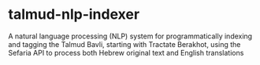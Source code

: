 # talmud-nlp-indexer
A natural language processing (NLP) system for programmatically indexing and tagging the Talmud Bavli, starting with Tractate Berakhot, using the Sefaria API to process both Hebrew original text and English translations

